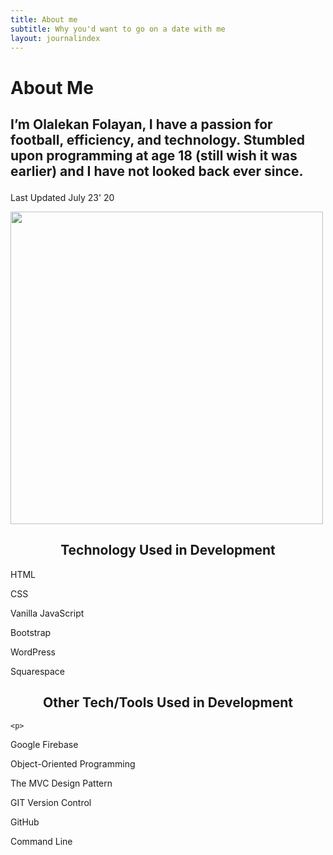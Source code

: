 ```yaml
---
title: About me
subtitle: Why you'd want to go on a date with me
layout: journalindex
---
```


<div class="o-section c-post__intro-wrapper">
  <div class="o-title-bar o-title-bar--post">
    <a class="o-backlink" id="back-to" href="/"></a>

   <h1 class="o-title-bar__title second-font" >
      About Me
    </h1>

  </div>

  <div class="c-post__intro o-section__inner">
    

   <div class="c-post__meta">
      <h2 class="c-post__subheading">
        
I’m Olalekan Folayan, I have a passion for football, efficiency, and technology. Stumbled upon programming at age 18 (still wish it was earlier) and I have not looked back ever since.
      </h2>


      
   <div class="c-post__meta-detail">
        <p class="c-post__date">
          Last Updated July 23' 20
        </p>
    </div>


   
   </div>

<img
      class="c-post__hero-img o-border"
      src="https://res.cloudinary.com/moversng/image/upload/v1593966434/personnal/IMG_8803_zauytx.jpg"
     alt=""
     data-aos="grayscale" style="height: 500px;">

   <div class="c-post__intro-body">
    <center> <h2>Technology Used in Development </h2></center>
<p>
HTML

CSS

Vanilla JavaScript

Bootstrap

WordPress

Squarespace</p>
   </div>
 
<center> <h2>Other Tech/Tools Used in Development </h2></center>

    <p>
Google Firebase

Object-Oriented Programming

The MVC Design Pattern

GIT Version Control

GitHub

Command Line</p>
  
    
     
    
  
</div>
